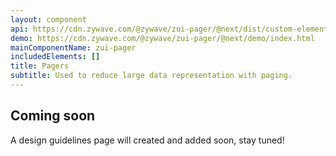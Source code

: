 ```yaml
---
layout: component
api: https://cdn.zywave.com/@zywave/zui-pager/@next/dist/custom-elements.json
demo: https://cdn.zywave.com/@zywave/zui-pager/@next/demo/index.html
mainComponentName: zui-pager
includedElements: []
title: Pagers
subtitle: Used to reduce large data representation with paging.
---
```


## Coming soon

A design guidelines page will created and added soon, stay tuned!

